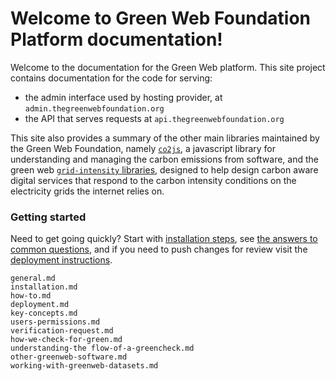 <!-- .. Green Web Foundation Admin Portal documentation master file, created by -->
   <!-- sphinx-quickstart on Mon Sep 27 16:10:30 2021. -->
   <!-- You can adapt this file completely to your liking, but it should at least -->
   <!-- contain the root `toctree` directive. -->

Welcome to Green Web Foundation Platform documentation!
=============================================================

Welcome to the documentation for the Green Web platform. This site project contains documentation for the code for serving:

- the admin interface used by hosting provider, at `admin.thegreenwebfoundation.org`
- the API that serves requests at `api.thegreenwebfoundation.org`

This site also provides a summary of the other main libraries maintained by the Green Web Foundation, namely [`co2js`][co2js], a javascript library for understanding and managing the carbon emissions from software, and the green web [`grid-intensity` libraries][grid-intensity-libraries], designed to help design carbon aware digital services that respond to the carbon intensity conditions on the electricity grids the internet relies on.

[co2js]: https://github.com/thegreenwebfoundation/co2.js
[grid-intensity-libraries]: https://github.com/thegreenwebfoundation?q=grid-intensity&type=all&language=&sort=

### Getting started

Need to get going quickly? Start with [installation steps](installation.md), see [the answers to common questions](how-to.md), and if you need to push changes for review visit the [deployment instructions](deployment.md).

```{toctree}
general.md
installation.md
how-to.md
deployment.md
key-concepts.md
users-permissions.md
verification-request.md
how-we-check-for-green.md
understanding-the flow-of-a-greencheck.md
other-greenweb-software.md
working-with-greenweb-datasets.md
```
